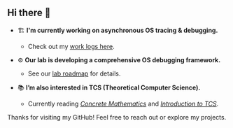 ## Hi there 👋

<!--
**chenzhiy2001/chenzhiy2001** is a ✨ _special_ ✨ repository because its `README.md` (this file) appears on your GitHub profile.

Here are some ideas to get you started:

- 🔭 I’m currently working on ...
- 🌱 I’m currently learning ...
- 👯 I’m looking to collaborate on ...
- 🤔 I’m looking for help with ...
- 💬 Ask me about ...
- 📫 How to reach me: ...
- 😄 Pronouns: ...
- ⚡ Fun fact: ...
-->

- 🏗️ **I'm currently working on asynchronous OS tracing & debugging.**  
  - Check out my [work logs here](https://github.com/chenzhiy2001/os-tracing/discussions).

- ⚙️ **Our lab is developing a comprehensive OS debugging framework.**
  - See our [lab roadmap](https://github.com/chenzhiy2001/os-tracing/discussions/3) for details.

- 📚 **I’m also interested in TCS (Theoretical Computer Science).**  
  - Currently reading [*Concrete Mathematics*](https://www-cs-faculty.stanford.edu/~knuth/gkp.html) and [*Introduction to TCS*](https://introtcs.org/public/index.html).

Thanks for visiting my GitHub! Feel free to reach out or explore my projects.
